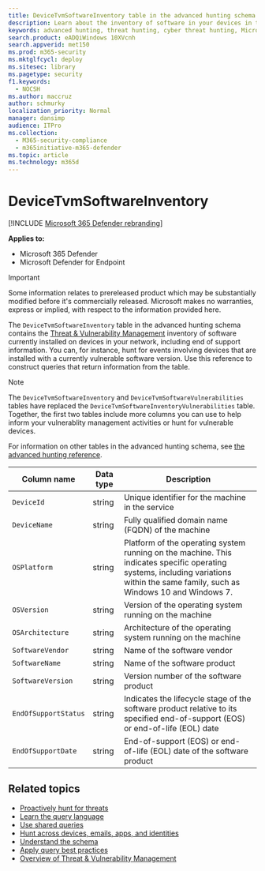 ```yaml
---
title: DeviceTvmSoftwareInventory table in the advanced hunting schema
description: Learn about the inventory of software in your devices in the DeviceTvmSoftwareInventory table of the advanced hunting schema.
keywords: advanced hunting, threat hunting, cyber threat hunting, Microsoft 365 Defender, microsoft 365, m365, search, query, telemetry, schema reference, kusto, table, column, data type, description, threat & vulnerability management, TVM, device management, software, inventory, vulnerabilities, CVE ID, OS DeviceTvmSoftwareInventoryVulnerabilities
search.product: eADQiWindows 10XVcnh
search.appverid: met150
ms.prod: m365-security
ms.mktglfcycl: deploy
ms.sitesec: library
ms.pagetype: security
f1.keywords: 
  - NOCSH
ms.author: maccruz
author: schmurky
localization_priority: Normal
manager: dansimp
audience: ITPro
ms.collection: 
  - M365-security-compliance
  - m365initiative-m365-defender
ms.topic: article
ms.technology: m365d
---
```


# DeviceTvmSoftwareInventory

[!INCLUDE [Microsoft 365 Defender rebranding](../includes/microsoft-defender.md)]


**Applies to:**
- Microsoft 365 Defender
- Microsoft Defender for Endpoint

>[!IMPORTANT]
> Some information relates to prereleased product which may be substantially modified before it's commercially released. Microsoft makes no warranties, express or implied, with respect to the information provided here.


The `DeviceTvmSoftwareInventory` table in the advanced hunting schema contains the [Threat & Vulnerability Management](/windows/security/threat-protection/microsoft-defender-atp/next-gen-threat-and-vuln-mgt) inventory of software currently installed on devices in your network, including end of support information. You can, for instance, hunt for events involving devices that are installed with a currently vulnerable software version. Use this reference to construct queries that return information from the table.

>[!NOTE]
> The `DeviceTvmSoftwareInventory` and `DeviceTvmSoftwareVulnerabilities` tables have replaced the `DeviceTvmSoftwareInventoryVulnerabilities` table. Together, the first two tables include more columns you can use to help inform your vulnerablity management activities or hunt for vulnerable devices.

For information on other tables in the advanced hunting schema, see [the advanced hunting reference](advanced-hunting-schema-tables.md).

| Column name | Data type | Description |
|-------------|-----------|-------------|
| `DeviceId` | string | Unique identifier for the machine in the service |
| `DeviceName` | string | Fully qualified domain name (FQDN) of the machine |
| `OSPlatform` | string | Platform of the operating system running on the machine. This indicates specific operating systems, including variations within the same family, such as Windows 10 and Windows 7. |
| `OSVersion` | string | Version of the operating system running on the machine |
| `OSArchitecture` | string | Architecture of the operating system running on the machine |
| `SoftwareVendor` | string | Name of the software vendor |
| `SoftwareName` | string | Name of the software product |
| `SoftwareVersion` | string | Version number of the software product |
| `EndOfSupportStatus` | string | Indicates the lifecycle stage of the software product relative to its specified end-of-support (EOS) or end-of-life (EOL) date |
| `EndOfSupportDate` | string | End-of-support (EOS) or end-of-life (EOL) date of the software product |



## Related topics

- [Proactively hunt for threats](advanced-hunting-overview.md)
- [Learn the query language](advanced-hunting-query-language.md)
- [Use shared queries](advanced-hunting-shared-queries.md)
- [Hunt across devices, emails, apps, and identities](advanced-hunting-query-emails-devices.md)
- [Understand the schema](advanced-hunting-schema-tables.md)
- [Apply query best practices](advanced-hunting-best-practices.md)
- [Overview of Threat & Vulnerability Management](/windows/security/threat-protection/microsoft-defender-atp/next-gen-threat-and-vuln-mgt)